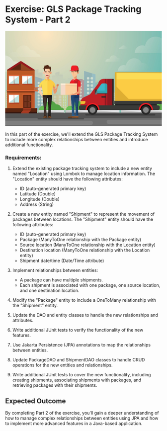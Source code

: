 # Exercise: GLS Package Tracking System - Part 2

<img src="../images/glsdelivery.jpg" alt="gls delivery" width="1600" >

In this part of the exercise, we'll extend the GLS Package Tracking System to include more complex relationships between entities and introduce additional functionality.

### Requirements:

1. Extend the existing package tracking system to include a new entity named "Location" using Lombok to manage location information. The "Location" entity should have the following attributes:
   - ID (auto-generated primary key)
   - Latitude (Double)
   - Longitude (Double)
   - Address (String)

2. Create a new entity named "Shipment" to represent the movement of packages between locations. The "Shipment" entity should have the following attributes:
   - ID (auto-generated primary key)
   - Package (ManyToOne relationship with the Package entity)
   - Source location (ManyToOne relationship with the Location entity)
   - Destination location (ManyToOne relationship with the Location entity)
   - Shipment date/time (Date/Time attribute)

3. Implement relationships between entities:
   - A package can have multiple shipments.
   - Each shipment is associated with one package, one source location, and one destination location.

4. Modify the "Package" entity to include a OneToMany relationship with the "Shipment" entity.

5. Update the DAO and entity classes to handle the new relationships and attributes.

6. Write additional JUnit tests to verify the functionality of the new features.

7. Use Jakarta Persistence (JPA) annotations to map the relationships between entities.

8. Update PackageDAO and ShipmentDAO classes to handle CRUD operations for the new entities and relationships.

9. Write additional JUnit tests to cover the new functionality, including creating shipments, associating shipments with packages, and retrieving packages with their shipments.

## Expected Outcome

By completing Part 2 of the exercise, you'll gain a deeper understanding of how to manage complex relationships between entities using JPA and how to implement more advanced features in a Java-based application.
